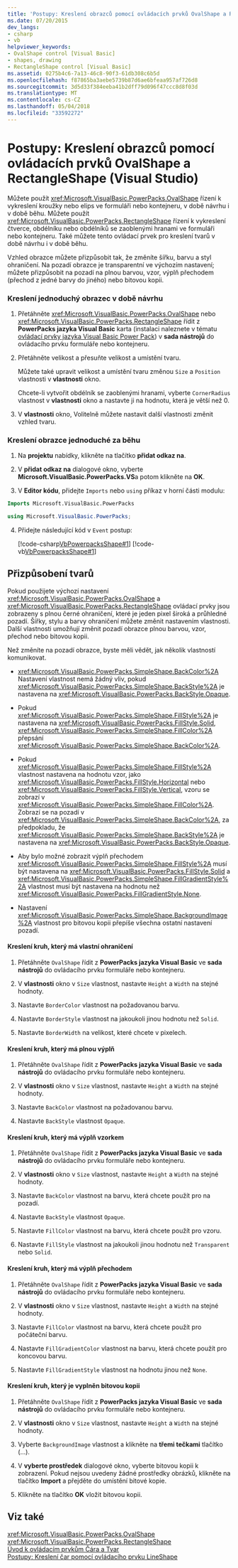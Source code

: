 ```yaml
---
title: 'Postupy: Kreslení obrazců pomocí ovládacích prvků OvalShape a RectangleShape (Visual Studio)'
ms.date: 07/20/2015
dev_langs:
- csharp
- vb
helpviewer_keywords:
- OvalShape control [Visual Basic]
- shapes, drawing
- RectangleShape control [Visual Basic]
ms.assetid: 0275b4c6-7a13-46c8-90f3-61db308c6b5d
ms.openlocfilehash: f87865ba3aebe5739b87d6ae6bfeaa957af726d8
ms.sourcegitcommit: 3d5d33f384eeba41b2dff79d096f47ccc8d8f03d
ms.translationtype: MT
ms.contentlocale: cs-CZ
ms.lasthandoff: 05/04/2018
ms.locfileid: "33592272"
---
```

# <a name="how-to-draw-shapes-with-the-ovalshape-and-rectangleshape-controls-visual-studio"></a>Postupy: Kreslení obrazců pomocí ovládacích prvků OvalShape a RectangleShape (Visual Studio)
Můžete použít <xref:Microsoft.VisualBasic.PowerPacks.OvalShape> řízení k vykreslení kroužky nebo elips ve formuláři nebo kontejneru, v době návrhu i v době běhu. Můžete použít <xref:Microsoft.VisualBasic.PowerPacks.RectangleShape> řízení k vykreslení čtverce, obdélníku nebo obdélníků se zaoblenými hranami ve formuláři nebo kontejneru. Také můžete tento ovládací prvek pro kreslení tvarů v době návrhu i v době běhu.  
  
 Vzhled obrazce můžete přizpůsobit tak, že změníte šířku, barvu a styl ohraničení. Na pozadí obrazce je transparentní ve výchozím nastavení; můžete přizpůsobit na pozadí na plnou barvou, vzor, výplň přechodem (přechod z jedné barvy do jiného) nebo bitovou kopii.  
  
### <a name="to-draw-a-simple-shape-at-design-time"></a>Kreslení jednoduchý obrazec v době návrhu  
  
1.  Přetáhněte <xref:Microsoft.VisualBasic.PowerPacks.OvalShape> nebo <xref:Microsoft.VisualBasic.PowerPacks.RectangleShape> řídit z **PowerPacks jazyka Visual Basic** karta (instalaci naleznete v tématu [ovládací prvky jazyka Visual Basic Power Pack](../../../visual-basic/developing-apps/windows-forms/power-packs-controls.md)) v **sada nástrojů** do ovládacího prvku formuláře nebo kontejneru.  
  
2.  Přetáhněte velikost a přesuňte velikost a umístění tvaru.  
  
     Můžete také upravit velikost a umístění tvaru změnou `Size` a `Position` vlastnosti v **vlastnosti** okno.  
  
     Chcete-li vytvořit obdélník se zaoblenými hranami, vyberte `CornerRadius` vlastnost v **vlastnosti** okno a nastavte ji na hodnotu, která je větší než 0.  
  
3.  V **vlastnosti** okno, Volitelně můžete nastavit další vlastnosti změnit vzhled tvaru.  
  
### <a name="to-draw-a-simple-shape-at-run-time"></a>Kreslení obrazce jednoduché za běhu  
  
1.  Na **projektu** nabídky, klikněte na tlačítko **přidat odkaz na**.  
  
2.  V **přidat odkaz na** dialogové okno, vyberte **Microsoft.VisualBasic.PowerPacks.VS**a potom klikněte na **OK**.  
  
3.  V **Editor kódu**, přidejte `Imports` nebo `using` příkaz v horní části modulu:  
  
```vb  
Imports Microsoft.VisualBasic.PowerPacks  
```  
  
```csharp  
using Microsoft.VisualBasic.PowerPacks;  
```  
  
4.  Přidejte následující kód v `Event` postup:  
  
     [!code-csharp[VbPowerpacksShape#1](../../../visual-basic/developing-apps/windows-forms/codesnippet/CSharp/how-to-draw-shapes-with-the-ovalshape-and-rectangleshape-controls_1.cs)]
     [!code-vb[VbPowerpacksShape#1](../../../visual-basic/developing-apps/windows-forms/codesnippet/VisualBasic/how-to-draw-shapes-with-the-ovalshape-and-rectangleshape-controls_1.vb)]  
  
## <a name="customizing-shapes"></a>Přizpůsobení tvarů  
 Pokud použijete výchozí nastavení <xref:Microsoft.VisualBasic.PowerPacks.OvalShape> a <xref:Microsoft.VisualBasic.PowerPacks.RectangleShape> ovládací prvky jsou zobrazeny s plnou černé ohraničení, které je jeden pixel široká a průhledné pozadí. Šířky, stylu a barvy ohraničení můžete změnit nastavením vlastnosti. Další vlastnosti umožňují změnit pozadí obrazce plnou barvou, vzor, přechod nebo bitovou kopii.  
  
 Než změníte na pozadí obrazce, byste měli vědět, jak několik vlastností komunikovat.  
  
-   <xref:Microsoft.VisualBasic.PowerPacks.SimpleShape.BackColor%2A> Nastavení vlastnost nemá žádný vliv, pokud <xref:Microsoft.VisualBasic.PowerPacks.SimpleShape.BackStyle%2A> je nastavena na <xref:Microsoft.VisualBasic.PowerPacks.BackStyle.Opaque>.  
  
-   Pokud <xref:Microsoft.VisualBasic.PowerPacks.SimpleShape.FillStyle%2A> je nastavena na <xref:Microsoft.VisualBasic.PowerPacks.FillStyle.Solid>, <xref:Microsoft.VisualBasic.PowerPacks.SimpleShape.FillColor%2A> přepsání <xref:Microsoft.VisualBasic.PowerPacks.SimpleShape.BackColor%2A>.  
  
-   Pokud <xref:Microsoft.VisualBasic.PowerPacks.SimpleShape.FillStyle%2A> vlastnost nastavena na hodnotu vzor, jako <xref:Microsoft.VisualBasic.PowerPacks.FillStyle.Horizontal> nebo <xref:Microsoft.VisualBasic.PowerPacks.FillStyle.Vertical>, vzoru se zobrazí v <xref:Microsoft.VisualBasic.PowerPacks.SimpleShape.FillColor%2A>. Zobrazí se na pozadí v <xref:Microsoft.VisualBasic.PowerPacks.SimpleShape.BackColor%2A>, za předpokladu, že <xref:Microsoft.VisualBasic.PowerPacks.SimpleShape.BackStyle%2A> je nastavena na <xref:Microsoft.VisualBasic.PowerPacks.BackStyle.Opaque>.  
  
-   Aby bylo možné zobrazit výplň přechodem <xref:Microsoft.VisualBasic.PowerPacks.SimpleShape.FillStyle%2A> musí být nastavena na <xref:Microsoft.VisualBasic.PowerPacks.FillStyle.Solid> a <xref:Microsoft.VisualBasic.PowerPacks.SimpleShape.FillGradientStyle%2A> vlastnost musí být nastavena na hodnotu než <xref:Microsoft.VisualBasic.PowerPacks.FillGradientStyle.None>.  
  
-   Nastavení <xref:Microsoft.VisualBasic.PowerPacks.SimpleShape.BackgroundImage%2A> vlastnost pro bitovou kopii přepíše všechna ostatní nastavení pozadí.  
  
#### <a name="to-draw-a-circle-that-has-a-custom-border"></a>Kreslení kruh, který má vlastní ohraničení  
  
1.  Přetáhněte `OvalShape` řídit z **PowerPacks jazyka Visual Basic** ve **sada nástrojů** do ovládacího prvku formuláře nebo kontejneru.  
  
2.  V **vlastnosti** okno v `Size` vlastnost, nastavte `Height` a `Width` na stejné hodnoty.  
  
3.  Nastavte `BorderColor` vlastnost na požadovanou barvu.  
  
4.  Nastavte `BorderStyle` vlastnost na jakoukoli jinou hodnotu než `Solid`.  
  
5.  Nastavte `BorderWidth` na velikost, které chcete v pixelech.  
  
#### <a name="to-draw-a-circle-that-has-a-solid-fill"></a>Kreslení kruh, který má plnou výplň  
  
1.  Přetáhněte `OvalShape` řídit z **PowerPacks jazyka Visual Basic** ve **sada nástrojů** do ovládacího prvku formuláře nebo kontejneru.  
  
2.  V **vlastnosti** okno v `Size` vlastnost, nastavte `Height` a `Width` na stejné hodnoty.  
  
3.  Nastavte `BackColor` vlastnost na požadovanou barvu.  
  
4.  Nastavte `BackStyle` vlastnost `Opaque`.  
  
#### <a name="to-draw-a-circle-that-has-a-patterned-fill"></a>Kreslení kruh, který má výplň vzorkem  
  
1.  Přetáhněte `OvalShape` řídit z **PowerPacks jazyka Visual Basic** ve **sada nástrojů** do ovládacího prvku formuláře nebo kontejneru.  
  
2.  V **vlastnosti** okno v `Size` vlastnost, nastavte `Height` a `Width` na stejné hodnoty.  
  
3.  Nastavte `BackColor` vlastnost na barvu, která chcete použít pro na pozadí.  
  
4.  Nastavte `BackStyle` vlastnost `Opaque`.  
  
5.  Nastavte `FillColor` vlastnost na barvu, která chcete použít pro vzoru.  
  
6.  Nastavte `FillStyle` vlastnost na jakoukoli jinou hodnotu než `Transparent` nebo `Solid`.  
  
#### <a name="to-draw-a-circle-that-has-a-gradient-fill"></a>Kreslení kruh, který má výplň přechodem  
  
1.  Přetáhněte `OvalShape` řídit z **PowerPacks jazyka Visual Basic** ve **sada nástrojů** do ovládacího prvku formuláře nebo kontejneru.  
  
2.  V **vlastnosti** okno v `Size` vlastnost, nastavte `Height` a `Width` na stejné hodnoty.  
  
3.  Nastavte `FillColor` vlastnost na barvu, která chcete použít pro počáteční barvu.  
  
4.  Nastavte `FillGradientColor` vlastnost na barvu, která chcete použít pro koncovou barvu.  
  
5.  Nastavte `FillGradientStyle` vlastnost na hodnotu jinou než `None`.  
  
#### <a name="to-draw-a-circle-that-is-filled-with-an-image"></a>Kreslení kruh, který je vyplněn bitovou kopii  
  
1.  Přetáhněte `OvalShape` řídit z **PowerPacks jazyka Visual Basic** ve **sada nástrojů** do ovládacího prvku formuláře nebo kontejneru.  
  
2.  V **vlastnosti** okno v `Size` vlastnost, nastavte `Height` a `Width` na stejné hodnoty.  
  
3.  Vyberte `BackgroundImage` vlastnost a klikněte na **třemi tečkami** tlačítko (...).  
  
4.  V **vyberte prostředek** dialogové okno, vyberte bitovou kopii k zobrazení. Pokud nejsou uvedeny žádné prostředky obrázků, klikněte na tlačítko **Import** a přejděte do umístění bitové kopie.  
  
5.  Klikněte na tlačítko **OK** vložit bitovou kopii.  
  
## <a name="see-also"></a>Viz také  
 <xref:Microsoft.VisualBasic.PowerPacks.OvalShape>  
 <xref:Microsoft.VisualBasic.PowerPacks.RectangleShape>  
 [Úvod k ovládacím prvkům Čára a Tvar](../../../visual-basic/developing-apps/windows-forms/introduction-to-the-line-and-shape-controls-visual-studio.md)  
 [Postupy: Kreslení čar pomocí ovládacího prvku LineShape](../../../visual-basic/developing-apps/windows-forms/how-to-draw-lines-with-the-lineshape-control-visual-studio.md)
